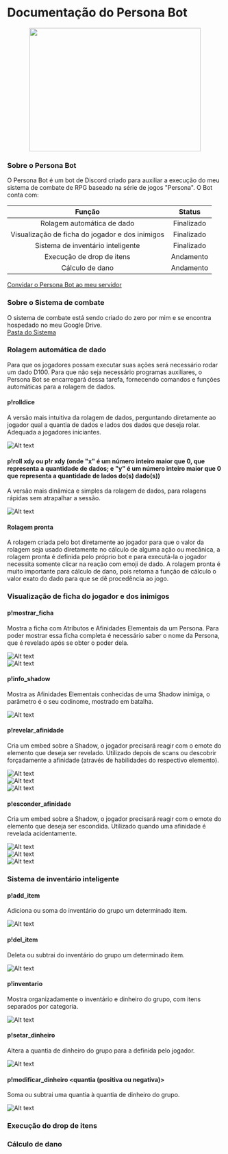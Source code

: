 # Documentação do Persona Bot

<p align="center">
  <img img width="400" height="288" src="https://github.com/ViniciusHora1009/persona-bot/blob/main/imagens/persona-bot-circle.png">
</p>

### Sobre o Persona Bot
O Persona Bot é um bot de Discord criado para auxiliar a execução do meu sistema de combate de RPG baseado na série de jogos "Persona". O Bot conta com:<br>

| Função                                          | Status       |
|:-----------------------------------------------:|:------------:|
| Rolagem automática de dado                      | Finalizado   |
| Visualização de ficha do jogador e dos inimigos | Finalizado   |
| Sistema de inventário inteligente               | Finalizado   |
| Execução de drop de itens                       | Andamento    |
| Cálculo de dano                                 | Andamento    |

[Convidar o Persona Bot ao meu servidor](https://discord.com/api/oauth2/authorize?client_id=788843258306101279&permissions=8&scope=bot)<br>

### Sobre o Sistema de combate
O sistema de combate está sendo criado do zero por mim e se encontra hospedado no meu Google Drive.<br>
[Pasta do Sistema](https://drive.google.com/drive/folders/16OB41w_IHq1p9vzMyiCOC2TrLpnopyDq?usp=sharing)

### Rolagem automática de dado
Para que os jogadores possam executar suas ações será necessário rodar um dado D100. Para que não seja necessário programas auxiliares, o Persona Bot se encarregará dessa tarefa, fornecendo comandos e funções automáticas para a rolagem de dados.

#### p!rolldice
A versão mais intuitiva da rolagem de dados, perguntando diretamente ao jogador qual a quantia de dados e lados dos dados que deseja rolar. Adequada a jogadores iniciantes.

![Alt text](https://github.com/ViniciusHora1009/persona-bot/blob/main/imagens/print1.PNG "Rolldice")

#### p!roll xdy ou p!r xdy (onde "x" é um número inteiro maior que 0, que representa a quantidade de dados; e "y" é um número inteiro maior que 0 que representa a quantidade de lados do(s) dado(s))
A versão mais dinâmica e simples da rolagem de dados, para rolagens rápidas sem atrapalhar a sessão.

![Alt text](https://github.com/ViniciusHora1009/persona-bot/blob/main/imagens/print2.PNG "Roll")

#### Rolagem pronta
A rolagem criada pelo bot diretamente ao jogador para que o valor da rolagem seja usado diretamente no cálculo de alguma ação ou mecânica, a rolagem pronta é definida pelo próprio bot e para executá-la o jogador necessita somente clicar na reação com emoji de dado. 
A rolagem pronta é muito importante para cálculo de dano, pois retorna a função de cálculo o valor exato do dado para que se dê procedência ao jogo.

### Visualização de ficha do jogador e dos inimigos

#### p!mostrar_ficha <nome da persona>
Mostra a ficha com Atributos e Afinidades Elementais da um Persona. Para poder mostrar essa ficha completa é necessário saber o nome da Persona, que é revelado após se obter o poder dela.
  
![Alt text](https://github.com/ViniciusHora1009/persona-bot/blob/main/imagens/print3.PNG "Ficha Persona")<br>
![Alt text](https://github.com/ViniciusHora1009/persona-bot/blob/main/imagens/print3.5.PNG "Ficha Persona2")<br>

#### p!info_shadow <nome da shadow>
Mostra as Afinidades Elementais conhecidas de uma Shadow inimiga, o parâmetro é o seu codinome, mostrado em batalha.

![Alt text](https://github.com/ViniciusHora1009/persona-bot/blob/main/imagens/print4.PNG "Info Shadow")
  
#### p!revelar_afinidade <nome da shadow>
Cria um embed sobre a Shadow, o jogador precisará reagir com o emote do elemento que deseja ser revelado. Utilizado depois de scans ou descobrir forçadamente a afinidade (através de habilidades do respectivo elemento).
  
![Alt text](https://github.com/ViniciusHora1009/persona-bot/blob/main/imagens/print5.PNG "Revelar Afinidade da Shadow")<br>
![Alt text](https://github.com/ViniciusHora1009/persona-bot/blob/main/imagens/print6.PNG "Revelar Afinidade da Shadow2")<br>
![Alt text](https://github.com/ViniciusHora1009/persona-bot/blob/main/imagens/print7.PNG "Revelar Afinidade da Shadow3")<br>
  
#### p!esconder_afinidade <nome da shadow>
Cria um embed sobre a Shadow, o jogador precisará reagir com o emote do elemento que deseja ser escondida. Utilizado quando uma afinidade é revelada acidentamente.
  
![Alt text](https://github.com/ViniciusHora1009/persona-bot/blob/main/imagens/print8.PNG "Esconder Afinidade da Shadow")<br>
![Alt text](https://github.com/ViniciusHora1009/persona-bot/blob/main/imagens/print9.PNG "Esconder Afinidade da Shadow2")<br>
![Alt text](https://github.com/ViniciusHora1009/persona-bot/blob/main/imagens/print10.PNG "Esconder Afinidade da Shadow3")<br>

### Sistema de inventário inteligente

#### p!add_item <quantidade> <nome do item>
Adiciona ou soma do inventário do grupo um determinado item.

![Alt text](https://github.com/ViniciusHora1009/persona-bot/blob/main/imagens/print11.PNG "Adicionar Item")
  
#### p!del_item <quantidade> <nome do item>
Deleta ou subtrai do inventário do grupo um determinado item.
  
![Alt text](https://github.com/ViniciusHora1009/persona-bot/blob/main/imagens/print12.PNG "Remover item")
  
#### p!inventario
Mostra organizadamente o inventário e dinheiro do grupo, com itens separados por categoria.

![Alt text](https://github.com/ViniciusHora1009/persona-bot/blob/main/imagens/print13.PNG "Inventário")

#### p!setar_dinheiro <quantia>
Altera a quantia de dinheiro do grupo para a definida pelo jogador.

![Alt text](https://github.com/ViniciusHora1009/persona-bot/blob/main/imagens/print14.PNG "Setar dinheiro")

#### p!modificar_dinheiro <quantia (positiva ou negativa)>
Soma ou subtrai uma quantia à quantia de dinheiro do grupo.

![Alt text](https://github.com/ViniciusHora1009/persona-bot/blob/main/imagens/print15.PNG "Soma ou Subtração do dinheiro")

### Execução do drop de itens

### Cálculo de dano
